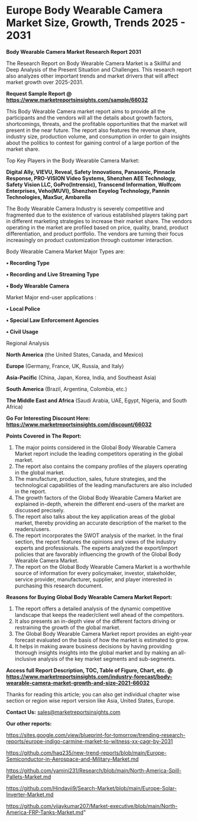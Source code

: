 # Europe Body Wearable Camera Market Size, Growth, Trends 2025 - 2031

<strong>Body Wearable Camera Market Research Report 2031</strong>

The Research Report on Body Wearable Camera Market is a Skillful and Deep Analysis of the Present Situation and Challenges. This research report also analyzes other important trends and market drivers that will affect market growth over 2025-2031.

<strong>Request Sample Report @ <a href=https://www.marketreportsinsights.com/sample/66032>https://www.marketreportsinsights.com/sample/66032</a></strong>

This Body Wearable Camera market report aims to provide all the participants and the vendors will all the details about growth factors, shortcomings, threats, and the profitable opportunities that the market will present in the near future. The report also features the revenue share, industry size, production volume, and consumption in order to gain insights about the politics to contest for gaining control of a large portion of the market share.

Top Key Players in the Body Wearable Camera Market:

<strong>Digital Ally, VIEVU, Reveal, Safety Innovations, Panasonic, Pinnacle Response, PRO-VISION Video Systems, Shenzhen AEE Technology, Safety Vision LLC, GoPro(Intrensic), Transcend Information, Wolfcom Enterprises, Veho(MUVI), Shenzhen Eeyelog Technology, Pannin Technologies, MaxSur, Ambarella</strong>

The Body Wearable Camera Industry is severely competitive and fragmented due to the existence of various established players taking part in different marketing strategies to increase their market share. The vendors operating in the market are profiled based on price, quality, brand, product differentiation, and product portfolio. The vendors are turning their focus increasingly on product customization through customer interaction.

Body Wearable Camera Market Major Types are:

<strong>• Recording Type

• Recording and Live Streaming Type

• Body Wearable Camera</strong>

Market Major end-user applications :

<strong>• Local Police

• Special Law Enforcement Agencies

• Civil Usage</strong>

Regional Analysis

</u><strong><b>North America</b></strong> (the United States, Canada, and Mexico)

<strong><b>Europe </b></strong>(Germany, France, UK, Russia, and Italy)

<strong><b>Asia-Pacific</b></strong> (China, Japan, Korea, India, and Southeast Asia)

<strong><b>South America</b></strong> (Brazil, Argentina, Colombia, etc.)

<strong><b>The Middle East and Africa</b></strong> (Saudi Arabia, UAE, Egypt, Nigeria, and South Africa)

<strong>Go For Interesting Discount Here: <a href=https://www.marketreportsinsights.com/discount/66032>https://www.marketreportsinsights.com/discount/66032</a></strong>

<strong>Points Covered in The Report:</strong>
<ol>
  <li>The major points considered in the Global Body Wearable Camera Market report include the leading competitors operating in the global market.</li>
  <li>The report also contains the company profiles of the players operating in the global market.</li>
  <li>The manufacture, production, sales, future strategies, and the technological capabilities of the leading manufacturers are also included in the report.</li>
  <li>The growth factors of the Global Body Wearable Camera Market are explained in-depth, wherein the different end-users of the market are discussed precisely.</li>
  <li>The report also talks about the key application areas of the global market, thereby providing an accurate description of the market to the readers/users.</li>
  <li>The report incorporates the SWOT analysis of the market. In the final section, the report features the opinions and views of the industry experts and professionals. The experts analyzed the export/import policies that are favorably influencing the growth of the Global Body Wearable Camera Market.</li>
  <li>The report on the Global Body Wearable Camera Market is a worthwhile source of information for every policymaker, investor, stakeholder, service provider, manufacturer, supplier, and player interested in purchasing this research document.</li>
</ol>
<strong>Reasons for Buying Global Body Wearable Camera Market Report:</strong>

<ol>
  <li>The report offers a detailed analysis of the dynamic competitive landscape that keeps the reader/client well ahead of the competitors.</li>
  <li>It also presents an in-depth view of the different factors driving or restraining the growth of the global market.</li>
  <li>The Global Body Wearable Camera Market report provides an eight-year forecast evaluated on the basis of how the market is estimated to grow.</li>
  <li>It helps in making aware business decisions by having providing thorough insights insights into the global market and by making an all-inclusive analysis of the key market segments and sub-segments.</li>
</ol>
<strong>Access full Report Description, TOC, Table of Figure, Chart, etc. @ <a href=https://www.marketreportsinsights.com/industry-forecast/body-wearable-camera-market-growth-and-size-2021-66032>https://www.marketreportsinsights.com/industry-forecast/body-wearable-camera-market-growth-and-size-2021-66032</a></strong>


Thanks for reading this article; you can also get individual chapter wise section or region wise report version like Asia, United States, Europe.

<strong>Contact Us:</strong>
sales@marketreportsinsights.com

<strong>Our other reports:</strong>

<a href=https://sites.google.com/view/blueprint-for-tomorrow/trending-research-reports/europe-indigo-carmine-market-to-witness-xx-cagr-by-2031>https://sites.google.com/view/blueprint-for-tomorrow/trending-research-reports/europe-indigo-carmine-market-to-witness-xx-cagr-by-2031</a>

<a href=https://github.com/haq235/new-trend-reports/blob/main/Europe-Semiconductor-in-Aerospace-and-Military-Market.md>https://github.com/haq235/new-trend-reports/blob/main/Europe-Semiconductor-in-Aerospace-and-Military-Market.md</a>

<a href=https://github.com/yamini231/Research/blob/main/North-America-Spill-Pallets-Market.md>https://github.com/yamini231/Research/blob/main/North-America-Spill-Pallets-Market.md</a>

<a href=https://github.com/Hindavii9/Search-Market/blob/main/Europe-Solar-Inverter-Market.md>https://github.com/Hindavii9/Search-Market/blob/main/Europe-Solar-Inverter-Market.md</a>

<a href=https://github.com/vijaykumar207/Market-executive/blob/main/North-America-FRP-Tanks-Market.md>https://github.com/vijaykumar207/Market-executive/blob/main/North-America-FRP-Tanks-Market.md</a>"
